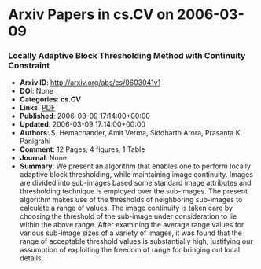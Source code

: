 # Arxiv Papers in cs.CV on 2006-03-09
### Locally Adaptive Block Thresholding Method with Continuity Constraint
- **Arxiv ID**: http://arxiv.org/abs/cs/0603041v1
- **DOI**: None
- **Categories**: **cs.CV**
- **Links**: [PDF](http://arxiv.org/pdf/cs/0603041v1)
- **Published**: 2006-03-09 17:14:00+00:00
- **Updated**: 2006-03-09 17:14:00+00:00
- **Authors**: S. Hemachander, Amit Verma, Siddharth Arora, Prasanta K. Panigrahi
- **Comment**: 12 Pages, 4 figures, 1 Table
- **Journal**: None
- **Summary**: We present an algorithm that enables one to perform locally adaptive block thresholding, while maintaining image continuity. Images are divided into sub-images based some standard image attributes and thresholding technique is employed over the sub-images. The present algorithm makes use of the thresholds of neighboring sub-images to calculate a range of values. The image continuity is taken care by choosing the threshold of the sub-image under consideration to lie within the above range. After examining the average range values for various sub-image sizes of a variety of images, it was found that the range of acceptable threshold values is substantially high, justifying our assumption of exploiting the freedom of range for bringing out local details.



